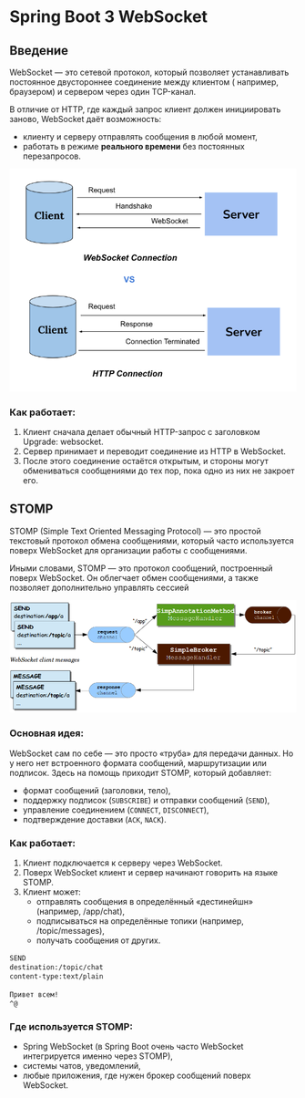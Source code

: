 # Spring Boot 3 WebSocket

## Введение

WebSocket — это сетевой протокол, который позволяет устанавливать постоянное двустороннее соединение между клиентом (
например, браузером) и сервером через один TCP-канал.

В отличие от HTTP, где каждый запрос клиент должен инициировать заново, WebSocket даёт возможность:

* клиенту и серверу отправлять сообщения в любой момент,
* работать в режиме **реального времени** без постоянных перезапросов.

![websocket](etc/Screenshot-2024-02-26-202930.png)

### Как работает:

1. Клиент сначала делает обычный HTTP-запрос с заголовком Upgrade: websocket.
2. Сервер принимает и переводит соединение из HTTP в WebSocket.
3. После этого соединение остаётся открытым, и стороны могут обмениваться сообщениями до тех пор, пока одно из них не
   закроет его.

## STOMP

STOMP (Simple Text Oriented Messaging Protocol) — это простой текстовый протокол обмена сообщениями, который часто
используется поверх WebSocket для организации работы с сообщениями.

Иными словами, STOMP — это протокол сообщений, построенный поверх WebSocket. Он облегчает обмен сообщениями, а также
позволяет дополнительно управлять сессией

![stomp](etc/message-flow-simple-broker.png)

### Основная идея:

WebSocket сам по себе — это просто «труба» для передачи данных. Но у него нет встроенного формата сообщений,
маршрутизации или подписок. Здесь на помощь приходит STOMP, который добавляет:

* формат сообщений (заголовки, тело),
* поддержку подписок (`SUBSCRIBE`) и отправки сообщений (`SEND`),
* управление соединением (`CONNECT`, `DISCONNECT`),
* подтверждение доставки (`ACK`, `NACK`).

### Как работает:

1. Клиент подключается к серверу через WebSocket.
2. Поверх WebSocket клиент и сервер начинают говорить на языке STOMP.
3. Клиент может:
   * отправлять сообщения в определённый «дестинейшн» (например, /app/chat),
   * подписываться на определённые топики (например, /topic/messages),
   * получать сообщения от других.

```nginx
SEND
destination:/topic/chat
content-type:text/plain

Привет всем!
^@
```

### Где используется STOMP:

* Spring WebSocket (в Spring Boot очень часто WebSocket интегрируется именно через STOMP),
* системы чатов, уведомлений,
* любые приложения, где нужен брокер сообщений поверх WebSocket.